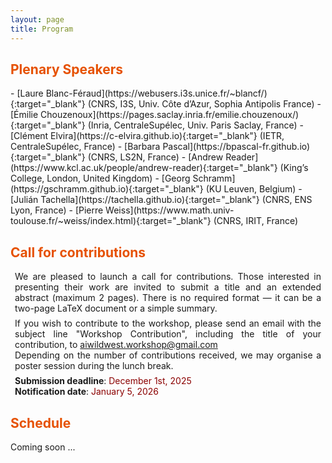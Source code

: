 ```yaml
---
layout: page
title: Program
---
```


<h2 style="color: #e65100;">Plenary Speakers</h2>
- [Laure Blanc-Féraud](https://webusers.i3s.unice.fr/~blancf/){:target="_blank"} (CNRS, I3S, Univ. Côte d’Azur, Sophia Antipolis France)  
- [Émilie Chouzenoux](https://pages.saclay.inria.fr/emilie.chouzenoux/){:target="_blank"} (Inria, CentraleSupélec, Univ. Paris Saclay, France)  
- [Clément Elvira](https://c-elvira.github.io){:target="_blank"} (IETR, CentraleSupélec, France)  
- [Barbara Pascal](https://bpascal-fr.github.io){:target="_blank"} (CNRS, LS2N, France)  
- [Andrew Reader](https://www.kcl.ac.uk/people/andrew-reader){:target="_blank"} (King’s College, London, United Kingdom) 
- [Georg Schramm](https://gschramm.github.io){:target="_blank"} (KU Leuven, Belgium)  
- [Julián Tachella](https://tachella.github.io){:target="_blank"} (CNRS, ENS Lyon, France)  
- [Pierre Weiss](https://www.math.univ-toulouse.fr/~weiss/index.html){:target="_blank"} (CNRS, IRIT, France)  

<h2 style="color: #e65100;">Call for contributions</h2>
<div style="text-align:justify; margin:0.5em; padding:0;">
We are pleased to launch a call for contributions. Those interested in presenting their work are invited to submit a title and an extended abstract (maximum 2 pages). There is no required format — it can be a two-page LaTeX document or a simple summary.
</div>
 <div style="text-align:justify; margin:0.5em; padding:0;">
If you wish to contribute to the workshop, please send an email with the subject line "Workshop Contribution", including the title of your contribution, to <a href="mailto:aiwildwest.workshop@gmail.com">aiwildwest.workshop@gmail.com</a> <br>
Depending on the number of contributions received, we may organise a poster session during the lunch break.
</div>
<div style="text-align:justify; margin:0.5em; padding:0;">
<strong>Submission deadline</strong>: <span style="color: darkred;">December 1st, 2025 </span><br>
<strong>Notification date</strong>: <span style="color: darkred;">January 5, 2026 </span>
</div>

<h2 style="color: #e65100;">Schedule</h2>
Coming soon ...

<!--  **Day 1**
- 9h15 : 	**Welcome**
- 9h45-9h55 : **Introduction of the workshop**
- 10h00-10h40 : P1
- 10h50-11h10 : C1
- 11h15-11h55 :  P2
- 12h05-12h25 : C2
- 12h30	: **lunch break**
- 14h00-14h40	: P3
- 15h00-15h20	: C3
- 15h25	: **coffee break**
- 15h45-16h25 :	P4
- 16h35-16h55 :	C4
- 17h00-17h20 :	C5-->
	
<!--**Day 2**
- 9h00-9h40 :	P5
- 10h00-10h20 :	C6
- 10h25 :	**coffee break**
- 10h45-11h25 :	P6
- 11h35-11h55 :	C7
- 12h00-12h20 :	C8
- 12h25	: **lunch break**
- 14h00-14h40	: P8
- 15h00-15h20	: C9
- ... -->

